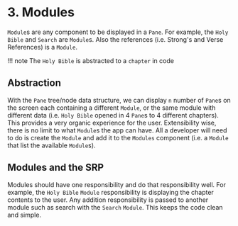 # 3. Modules
`Module`s are any component to be displayed in a `Pane`. For example, the `Holy Bible` and `Search` are  `Module`s. Also the references (i.e. Strong's and Verse References) is a `Module`.

!!! note
    The `Holy Bible` is abstracted to a `chapter` in code


## Abstraction
With the `Pane` tree/node data structure, we can display `n` number of `Pane`s on the screen each containing a different `Module`, or the same module with different data (i.e. `Holy Bible` opened in 4 `Pane`s to 4 different chapters). This provides a very organic experience for the user. Extensibility wise, there is no limit to what `Module`s the app can have. All a developer will need to do is create the `Module` and add it to the `Modules` component (i.e. a `Module` that list the available `Module`s).

## Modules and the SRP
Modules should have one responsibility and do that responsibility well. For example, the `Holy Bible` `Module` responsibility is displaying the chapter contents to the user. Any addition responsibility is passed to another module such as search with the `Search` `Module`. This keeps the code clean and simple.
